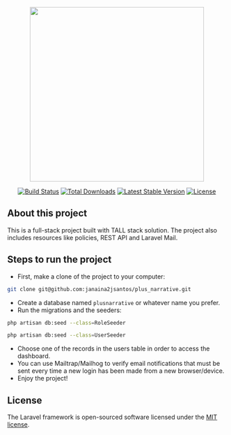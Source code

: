 <p align="center"><a href="https://laravel.com" target="_blank"><img src="https://raw.githubusercontent.com/laravel/art/master/logo-lockup/5%20SVG/2%20CMYK/1%20Full%20Color/laravel-logolockup-cmyk-red.svg" width="400"></a></p>

<p align="center">
<a href="https://travis-ci.org/laravel/framework"><img src="https://travis-ci.org/laravel/framework.svg" alt="Build Status"></a>
<a href="https://packagist.org/packages/laravel/framework"><img src="https://img.shields.io/packagist/dt/laravel/framework" alt="Total Downloads"></a>
<a href="https://packagist.org/packages/laravel/framework"><img src="https://img.shields.io/packagist/v/laravel/framework" alt="Latest Stable Version"></a>
<a href="https://packagist.org/packages/laravel/framework"><img src="https://img.shields.io/packagist/l/laravel/framework" alt="License"></a>
</p>

## About this project

This is a full-stack project built with TALL stack solution. The project also includes resources like policies, REST API and Laravel Mail.

## Steps to run the project

- First, make a clone of the project to your computer:
```bash
git clone git@github.com:janaina2jsantos/plus_narrative.git
```
- Create a database named `plusnarrative` or whatever name you prefer.
- Run the migrations and the seeders:
```bash
php artisan db:seed --class=RoleSeeder

```
```bash
php artisan db:seed --class=UserSeeder

```
- Choose one of the records in the users table in order to access the dashboard.
- You can use Mailtrap/Mailhog to verify email notifications that must be sent every time a new login has been made from a new browser/device.
- Enjoy the project!

## License

The Laravel framework is open-sourced software licensed under the [MIT license](https://opensource.org/licenses/MIT).
